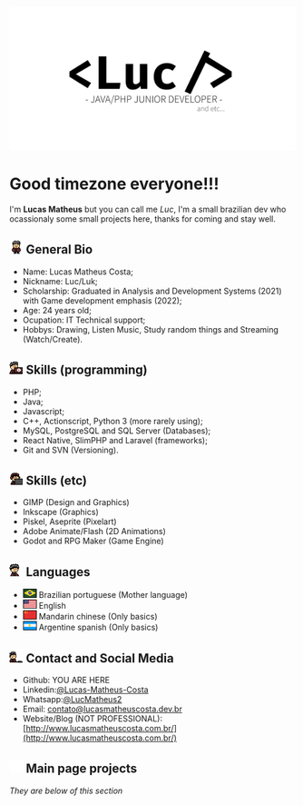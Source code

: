 ![Logo](img/Logo.png)   
# Good timezone everyone!!! 
I'm **Lucas Matheus** but you can call me _Luc_, I'm a small brazilian dev who ocassionaly some small projects here, thanks for coming and stay well.  

## ![SmolLucBio](img/smol_lucs/Luc_bio.gif) General Bio
* Name: Lucas Matheus Costa;
* Nickname: Luc/Luk;
* Scholarship: Graduated in Analysis and Development Systems (2021) with Game development emphasis (2022);
* Age: 24 years old;
* Ocupation: IT Technical support;
* Hobbys: Drawing, Listen Music, Study random things and Streaming (Watch/Create).

## ![SmolLucProgramacao](img/smol_lucs/Luc_Programacao.gif) Skills (programming)
* PHP;
* Java;
* Javascript;
* C++, Actionscript, Python 3 (more rarely using);
* MySQL, PostgreSQL and SQL Server (Databases);
* React Native, SlimPHP and Laravel (frameworks);
* Git and SVN (Versioning).

## ![SmolLucSkillsEtc](img/smol_lucs/Luc_CB.gif) Skills (etc)
* GIMP (Design and Graphics)
* Inkscape (Graphics)
* Piskel, Aseprite (Pixelart)
* Adobe Animate/Flash (2D Animations)
* Godot and RPG Maker (Game Engine)

## ![SmolLucIdiomas](img/smol_lucs/Luc_Idiomas.gif) Languages
* ![Bandeira BR](img/idiomas/bra.png) Brazilian portuguese (Mother language)
* ![Bandeira EU](img/idiomas/usa.png) English
* ![Bandeira CH](img/idiomas/chn.png) Mandarin chinese (Only basics)
* ![Bandeira AR](img/idiomas/arg.png) Argentine spanish (Only basics)

## ![SmolLucContato](img/smol_lucs/Luc_Contato.gif) Contact and Social Media
* Github: YOU ARE HERE
* Linkedin:[@Lucas-Matheus-Costa](https://www.linkedin.com/in/lucas-matheus-costa/?locale=en_US)
* Whatsapp:[@LucMatheus2](https://api.whatsapp.com/send?phone=5593984398720)
* Email: [contato@lucasmatheuscosta.dev.br](mailto:contato@lucasmatheuscosta.dev.br)
* Website/Blog (NOT PROFESSIONAL): [http://www.lucasmatheuscosta.com.br/](http://www.lucasmatheuscosta.com.br/)

## ![StarBestWorks](img/smol_lucs/Luc_Star_BestWorks.gif) Main page projects
_They are below of this section_